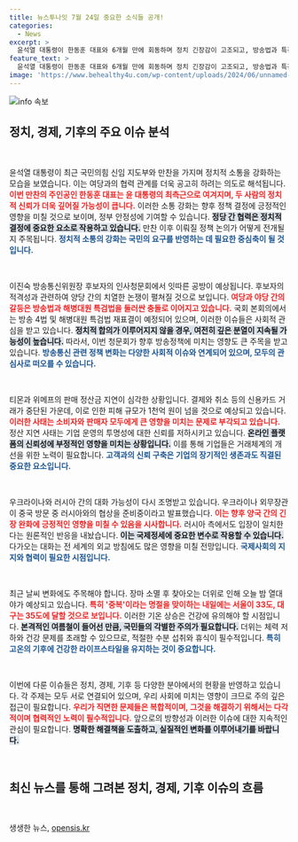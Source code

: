 ```yaml
---
title: 뉴스투나잇 7월 24일 중요한 소식들 공개!
categories:
  - News
excerpt: >
  윤석열 대통령이 한동훈 대표와 6개월 만에 회동하며 정치 긴장감이 고조되고, 방송법과 특검법을 둘러싼 여야의 뜨거운 공방이 예고됩니다. 더위가 돌아온 가운데 티몬과 위메프의 정산 지연 문제로 피해 규모가 1천억 원을 넘을 듯!
feature_text: >
  윤석열 대통령이 한동훈 대표와 6개월 만에 회동하며 정치 긴장감이 고조되고, 방송법과 특검법을 둘러싼 여야의 뜨거운 공방이 예고됩니다. 더위가 돌아온 가운데 티몬과 위메프의 정산 지연 문제로 피해 규모가 1천억 원을 넘을 듯!
image: 'https://www.behealthy4u.com/wp-content/uploads/2024/06/unnamed-file.png'
---
```


<p><img src="https://www.behealthy4u.com/wp-content/uploads/2024/06/unnamed-file.png" alt="info 속보" /></p>

<h2 data-ke-size="size26">정치, 경제, 기후의 주요 이슈 분석</h2>

<p data-ke-size="size16">&nbsp;</p>

<p>윤석열 대통령이 최근 국민의힘 신임 지도부와 만찬을 가지며 정치적 소통을 강화하는 모습을 보였습니다. 이는 여당과의 협력 관계를 더욱 공고히 하려는 의도로 해석됩니다. <b><span style="color: #ee2323;">이번 만찬의 주인공인 한동훈 대표는 윤 대통령의 최측근으로 여겨지며, 두 사람의 정치적 신뢰가 더욱 깊어질 가능성이 큽니다.</span></b> 이러한 소통 강화는 향후 정책 결정에 긍정적인 영향을 미칠 것으로 보이며, 정부 안정성에 기여할 수 있습니다. <b><span style="background-color: #21538527;">정당 간 협력은 정치적 결정에 중요한 요소로 작용하고 있습니다.</span></b> 만찬 이후 이뤄질 정책 논의가 어떻게 전개될지 주목됩니다. <b><span style="color: #1a5490;">정치적 소통의 강화는 국민의 요구를 반영하는 데 필요한 중심축이 될 것입니다.</span></b></p>

<p data-ke-size="size16">&nbsp;</p>

<p>이진숙 방송통신위원장 후보자의 인사청문회에서 잇따른 공방이 예상됩니다. 후보자의 적격성과 관련하여 양당 간의 치열한 논쟁이 펼쳐질 것으로 보입니다. <b><span style="color: #ee2323;">여당과 야당 간의 갈등은 방송법과 해병대원 특검법을 둘러싼 충돌로 이어지고 있습니다.</span></b> 국회 본회의에서는 방송 4법 및 해병대원 특검법 재표결이 예정되어 있으며, 이러한 이슈들은 사회적 관심을 받고 있습니다. <b><span style="background-color: #21538527;">정치적 합의가 이루어지지 않을 경우, 여전히 깊은 분열이 지속될 가능성이 높습니다.</span></b> 따라서, 이번 청문회가 향후 방송정책에 미치는 영향도 큰 주목을 받고 있습니다. <b><span style="color: #1a5490;">방송통신 관련 정책 변화는 다양한 사회적 이슈와 연계되어 있으며, 모두의 관심사로 떠오를 수 있습니다.</span></b></p>

<p data-ke-size="size16">&nbsp;</p>

<p>티몬과 위메프의 판매 정산금 지연이 심각한 상황입니다. 결제와 취소 등의 신용카드 거래가 중단된 가운데, 이로 인한 피해 규모가 1천억 원이 넘을 것으로 예상되고 있습니다. <b><span style="color: #ee2323;">이러한 사태는 소비자와 판매자 모두에게 큰 영향을 미치는 문제로 부각되고 있습니다.</span></b> 정산 지연 사태는 기업 운영의 투명성에 대한 신뢰를 저하시키고 있습니다. <b><span style="background-color: #21538527;">온라인 플랫폼의 신뢰성에 부정적인 영향을 미치는 상황입니다.</span></b> 이를 통해 기업들은 거래체계의 개선을 위한 노력이 필요합니다. <b><span style="color: #1a5490;">고객과의 신뢰 구축은 기업의 장기적인 생존과도 직결된 중요한 요소입니다.</span></b></p>

<p data-ke-size="size16">&nbsp;</p>

<p>우크라이나와 러시아 간의 대화 가능성이 다시 조명받고 있습니다. 우크라이나 외무장관이 중국 방문 중 러시아와의 협상을 준비중이라고 발표했습니다. <b><span style="color: #ee2323;">이는 향후 양국 간의 긴장 완화에 긍정적인 영향을 미칠 수 있음을 시사합니다.</span></b> 러시아 측에서도 입장이 일치한다는 원론적인 반응을 내놨습니다. <b><span style="background-color: #21538527;">이는 국제정세에 중요한 변수로 작용할 수 있습니다.</span></b> 다가오는 대화는 전 세계의 외교 방침에도 많은 영향을 미칠 전망입니다. <b><span style="color: #1a5490;">국제사회의 지지와 협력이 필요한 시점입니다.</span></b></p>

<p data-ke-size="size16">&nbsp;</p>

<p>최근 날씨 변화에도 주목해야 합니다. 장마 소멸 후 찾아오는 더위로 인해 오늘 밤 열대야가 예상되고 있습니다. <b><span style="color: #ee2323;">특히 '중복'이라는 명절을 맞이하는 내일에는 서울이 33도, 대구는 35도에 달할 것으로 보입니다.</span></b> 이러한 기온 상승은 건강에 유의해야 할 시점입니다. <b><span style="background-color: #21538527;">본격적인 여름철이 들어선 만큼, 국민들의 각별한 주의가 필요합니다.</span></b> 더위는 체력 저하와 건강 문제를 초래할 수 있으므로, 적절한 수분 섭취와 휴식이 필수적입니다. <b><span style="color: #1a5490;">특히 고온의 기후에 건강한 라이프스타일을 유지하는 것이 중요합니다.</span></b></p>

<p data-ke-size="size16">&nbsp;</p>

<p>이번에 다룬 이슈들은 정치, 경제, 기후 등 다양한 분야에서의 현황을 반영하고 있습니다. 각 주제는 모두 서로 연결되어 있으며, 우리 사회에 미치는 영향이 크므로 주의 깊은 접근이 필요합니다. <b><span style="color: #ee2323;">우리가 직면한 문제들은 복합적이며, 그것을 해결하기 위해서는 다각적이며 협력적인 노력이 필수적입니다.</span></b> 앞으로의 방향성과 이러한 이슈에 대한 지속적인 관심이 필요합니다. <b><span style="background-color: #21538527;">명확한 해결책을 도출하고, 실질적인 변화를 이루어내기를 바랍니다.</span></b> </p>

<p data-ke-size="size16">&nbsp;</p>

<p><html>
<head>
    <title>중요 이슈 분석</title>
</head>
<body>
    <h2>최신 뉴스를 통해 그려본 정치, 경제, 기후 이슈의 흐름</h2>
</body>
</html></p>

<p data-ke-size="size16">&nbsp;</p>
생생한 뉴스, <a href="https://opensis.kr" rel="dofollow">opensis.kr</a>


